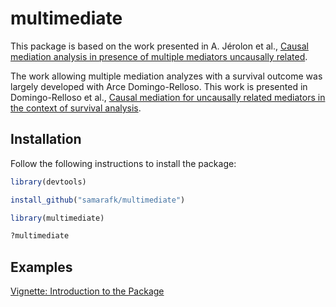 # multimediate

This package is based on the work presented in A. Jérolon et al., [Causal mediation analysis in presence of multiple mediators uncausally related](https://doi.org/10.1515/ijb-2019-0088).

The work allowing multiple mediation analyzes with a survival outcome was 
largely developed with Arce Domingo-Relloso. 
This work is presented in Domingo-Relloso et al., [Causal mediation for uncausally related mediators in the context of survival analysis](https://doi.org/10.1101/2024.02.16.24302923). 



## Installation

Follow the following instructions to install the package:

```r
library(devtools)

install_github("samarafk/multimediate") 

library(multimediate)

?multimediate
```

## Examples



[Vignette: Introduction to the Package](https://github.com/samarafk/multimediate/blob/master/vignettes/multimediate.html)
